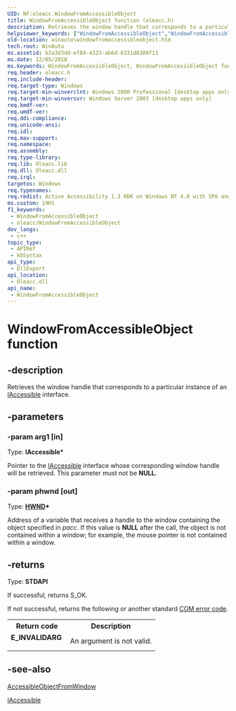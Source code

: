 ```yaml
---
UID: NF:oleacc.WindowFromAccessibleObject
title: WindowFromAccessibleObject function (oleacc.h)
description: Retrieves the window handle that corresponds to a particular instance of an IAccessible interface.
helpviewer_keywords: ["WindowFromAccessibleObject","WindowFromAccessibleObject function [Windows Accessibility]","_msaa_WindowFromAccessibleObject","msaa.windowfromaccessibleobject","oleacc/WindowFromAccessibleObject","winauto.windowfromaccessibleobject"]
old-location: winauto\windowfromaccessibleobject.htm
tech.root: WinAuto
ms.assetid: b3a3d3dd-ef84-4323-ab6d-6331d8389f11
ms.date: 12/05/2018
ms.keywords: WindowFromAccessibleObject, WindowFromAccessibleObject function [Windows Accessibility], _msaa_WindowFromAccessibleObject, msaa.windowfromaccessibleobject, oleacc/WindowFromAccessibleObject, winauto.windowfromaccessibleobject
req.header: oleacc.h
req.include-header: 
req.target-type: Windows
req.target-min-winverclnt: Windows 2000 Professional [desktop apps only]
req.target-min-winversvr: Windows Server 2003 [desktop apps only]
req.kmdf-ver: 
req.umdf-ver: 
req.ddi-compliance: 
req.unicode-ansi: 
req.idl: 
req.max-support: 
req.namespace: 
req.assembly: 
req.type-library: 
req.lib: Oleacc.lib
req.dll: Oleacc.dll
req.irql: 
targetos: Windows
req.typenames: 
req.redist: Active Accessibility 1.3 RDK on Windows NT 4.0 with SP6 and later and Windows 95
ms.custom: 19H1
f1_keywords:
 - WindowFromAccessibleObject
 - oleacc/WindowFromAccessibleObject
dev_langs:
 - c++
topic_type:
 - APIRef
 - kbSyntax
api_type:
 - DllExport
api_location:
 - Oleacc.dll
api_name:
 - WindowFromAccessibleObject
---
```


# WindowFromAccessibleObject function


## -description

Retrieves the window handle that corresponds to a particular instance of an <a href="https://docs.microsoft.com/windows/desktop/api/oleacc/nn-oleacc-iaccessible">IAccessible</a> interface.

## -parameters

### -param arg1 [in]

Type: <b>IAccessible*</b>

Pointer to the <a href="https://docs.microsoft.com/windows/desktop/api/oleacc/nn-oleacc-iaccessible">IAccessible</a> interface whose corresponding window handle will be retrieved. This parameter must not be <b>NULL</b>.

### -param phwnd [out]

Type: <b><a href="https://docs.microsoft.com/windows/desktop/WinProg/windows-data-types">HWND</a>*</b>

Address of a variable that receives a handle to the window containing the object specified in <i>pacc</i>. If this value is <b>NULL</b> after the call, the object is not contained within a window; for example, the mouse pointer is not contained within a window.

## -returns

Type: <b>STDAPI</b>

If successful, returns S_OK.

If not successful, returns the following or another standard <a href="https://docs.microsoft.com/windows/desktop/WinAuto/return-values">COM error code</a>.

<table>
<tr>
<th>Return code</th>
<th>Description</th>
</tr>
<tr>
<td width="40%">
<dl>
<dt><b>E_INVALIDARG</b></dt>
</dl>
</td>
<td width="60%">
An argument is not valid.

</td>
</tr>
</table>

## -see-also

<a href="https://docs.microsoft.com/windows/desktop/api/oleacc/nf-oleacc-accessibleobjectfromwindow">AccessibleObjectFromWindow</a>



<a href="https://docs.microsoft.com/windows/desktop/api/oleacc/nn-oleacc-iaccessible">IAccessible</a>

